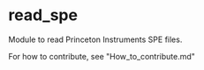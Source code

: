 read_spe
========

Module to read Princeton Instruments SPE files.

For how to contribute, see "How_to_contribute.md"
